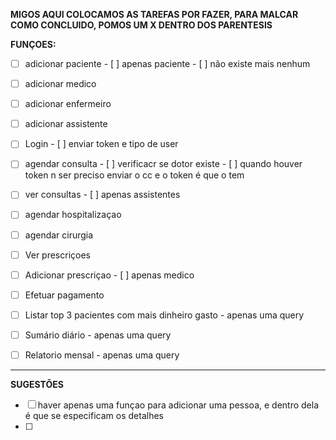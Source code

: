 **MIGOS AQUI COLOCAMOS AS TAREFAS POR FAZER, PARA MALCAR COMO CONCLUIDO, POMOS UM X DENTRO DOS PARENTESIS**

**FUNÇOES:**
- [ ] adicionar paciente
      - [ ] apenas paciente
      - [ ] não existe mais nenhum
- [ ] adicionar medico
- [ ] adicionar enfermeiro
- [ ] adicionar assistente
      
- [ ] Login
      - [ ] enviar token e tipo de user
    
- [ ] agendar consulta
      - [ ] verificacr se dotor existe
      - [ ] quando houver token n ser preciso enviar o cc e o token é que o tem
- [ ] ver consultas
      - [ ] apenas assistentes
      
- [ ] agendar hospitalizaçao
- [ ] agendar cirurgia
      
- [ ] Ver prescriçoes
- [ ] Adicionar prescriçao
      - [ ] apenas medico

- [ ] Efetuar pagamento

- [ ] Listar top 3 pacientes com mais dinheiro gasto - apenas uma query
- [ ] Sumário diário - apenas uma query
- [ ] Relatorio mensal - apenas uma query

______________________________________________

**SUGESTÕES**
- [ ] haver apenas uma funçao para adicionar uma pessoa, e dentro dela é que se especificam os detalhes
- [ ] 




